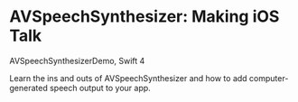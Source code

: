 # AVSpeechSynthesizer: Making iOS Talk
AVSpeechSynthesizerDemo, Swift 4


Learn the ins and outs of AVSpeechSynthesizer and how to add computer-generated speech output to your app.
